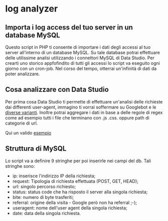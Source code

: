 # log analyzer
<h2>Importa i log access del tuo server in un database MySQL</h2>

Questo script in PHP ti consente di importare i dati degli accessi al tuo server all'interno di un database MySQL.
Su tale database potrai effettuare delle utilissime analisi utilizzando i connettori MySQL di Data Studio. Per crearti uno storico appfofindito di tutti gli accessi lo script va eseguito ogni giorno con un cron-job. Nel corso del tempo, otterrai un'infinità di dati da poter analizzare.

<h2>Cosa analizzare con Data Studio</h2>
Per prima cosa Data Studio ti permette di effettuare un'analisi delle richieste dai differenti user-agent, immagino ti vorrai soffermare su Googlebot e le <a href="https://support.google.com/webmasters/answer/1061943?hl=it">diverse varianti</a>.
Inoltre potrai aggregare i dati in base a delle regole di regex come ad esempio tutti i file che terminano con .js .css. oppure path di categorie di url.

Qui un valido <a href="https://datastudio.google.com/open/0B4XIs_msfiVTaUdubExIREZkdTQ">esempio</a>

<h2>Struttura di MySQL</h2>
Lo script va a definire 9 stringhe per poi inserirle nei campi del db. Tali stringhe sono:<br>

- ip: inserisce l'indirizzo IP della richiesta;
- request: Tipologia di richiesta effettuata (POST, GET, HEAD);
- url: singolo percorso richiesto;
- status: status code che ha risposto il server alla singola richiesta;
- bite: numero di byte trasferiti;
- referral: origine della visita - Google però non ha referral ;-); 
- useragent: nome dell'user agent della singola richiesta;
- date: data della singola richiesta.
